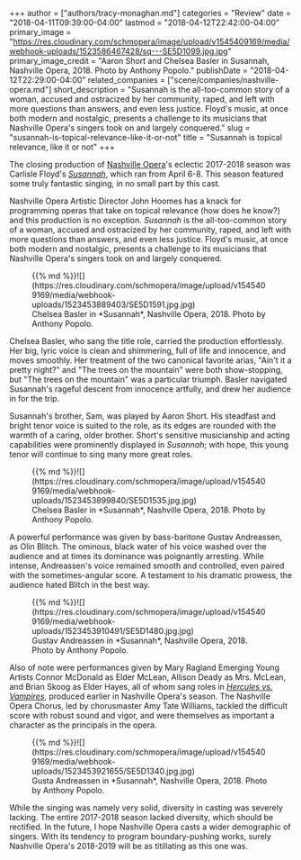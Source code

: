 +++
author = ["authors/tracy-monaghan.md"]
categories = "Review"
date = "2018-04-11T09:39:00-04:00"
lastmod = "2018-04-12T22:42:00-04:00"
primary_image = "https://res.cloudinary.com/schmopera/image/upload/v1545409169/media/webhook-uploads/1523586467428/sq---SE5D1099.jpg.jpg"
primary_image_credit = "Aaron Short and Chelsea Basler in Susannah, Nashville Opera, 2018. Photo by Anthony Popolo."
publishDate = "2018-04-12T22:29:00-04:00"
related_companies = ["scene/companies/nashville-opera.md"]
short_description = "Susannah is the all-too-common story of a woman, accused and ostracized by her community, raped, and left with more questions than answers, and even less justice. Floyd&#039;s music, at once both modern and nostalgic, presents a challenge to its musicians that Nashville Opera&#039;s singers took on and largely conquered."
slug = "susannah-is-topical-relevance-like-it-or-not"
title = "Susannah is topical relevance, like it or not"
+++

The closing production of [Nashville Opera](/scene/companies/nashville-opera/)'s eclectic 2017-2018 season was Carlisle Floyd's [*Susannah*](http://www.nashvilleopera.org/susannah/), which ran from April 6-8. This season featured some truly fantastic singing, in no small part by this cast.

Nashville Opera Artistic Director John Hoomes has a knack for programming operas that take on topical relevance (how does he know?) and this production is no exception. *Susannah* is the all-too-common story of a woman, accused and ostracized by her community, raped, and left with more questions than answers, and even less justice. Floyd's music, at once both modern and nostalgic, presents a challenge to its musicians that Nashville Opera's singers took on and largely conquered.

<figure data-type="image">{{% md %}}![](https://res.cloudinary.com/schmopera/image/upload/v1545409169/media/webhook-uploads/1523453889403/SE5D1591.jpg.jpg)
<figcaption>Chelsea Basler in *Susannah*, Nashville Opera, 2018. Photo by Anthony Popolo.</figcaption>
</figure>

Chelsea Basler, who sang the title role, carried the production effortlessly. Her big, lyric voice is clean and shimmering, full of life and innocence, and moves smoothly. Her treatment of the two canonical favorite arias, "Ain't it a pretty night?" and "The trees on the mountain" were both show-stopping, but "The trees on the mountain" was a particular triumph. Basler navigated Susannah's rageful descent from innocence artfully, and drew her audience in for the trip.

Susannah's brother, Sam, was played by Aaron Short. His steadfast and bright tenor voice is suited to the role, as its edges are rounded with the warmth of a caring, older brother. Short's sensitive musicianship and acting capabilities were prominently displayed in *Susannah*; with hope, this young tenor will continue to sing many more great roles.

<figure data-type="image">{{% md %}}![](https://res.cloudinary.com/schmopera/image/upload/v1545409169/media/webhook-uploads/1523453899840/SE5D1535.jpg.jpg)
<figcaption>Chelsea Basler in *Susannah*, Nashville Opera, 2018. Photo by Anthony Popolo.</figcaption>
</figure>

A powerful performance was given by bass-baritone Gustav Andreassen, as Olin Blitch. The ominous, black water of his voice washed over the audience and at times its dominance was poignantly arresting. While intense, Andreassen's voice remained smooth and controlled, even paired with the sometimes-angular score. A testament to his dramatic prowess, the audience hated Blitch in the best way.

<figure data-type="image">{{% md %}}![](https://res.cloudinary.com/schmopera/image/upload/v1545409169/media/webhook-uploads/1523453910491/SE5D1480.jpg.jpg)
<figcaption>Gustav Andreassen in *Susannah*, Nashville Opera, 2018. Photo by Anthony Popolo.</figcaption>
</figure>

Also of note were performances given by Mary Ragland Emerging Young Artists Connor McDonald as Elder McLean, Allison Deady as Mrs. McLean, and Brian Skoog as Elder Hayes, all of whom sang roles in [*Hercules vs. Vampires*](/opera-meets-cult-film-hercules-vs-vampires/), produced earlier in Nashville Opera's season. The Nashville Opera Chorus, led by chorusmaster Amy Tate Williams, tackled the difficult score with robust sound and vigor, and were themselves as important a character as the principals in the opera.

<figure data-type="image">{{% md %}}![](https://res.cloudinary.com/schmopera/image/upload/v1545409169/media/webhook-uploads/1523453921655/SE5D1340.jpg.jpg)
<figcaption>Gusta Andreassen in *Susannah*, Nashville Opera, 2018. Photo by Anthony Popolo.</figcaption>
</figure>

While the singing was namely very solid, diversity in casting was severely lacking. The entire 2017-2018 season lacked diversity, which should be rectified. In the future, I hope Nashville Opera casts a wider demographic of singers. With its tendency to program boundary-pushing works, surely Nashville Opera's 2018-2019 will be as titillating as this one was.
